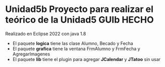 # Unidad5b Proyecto para realizar el teórico de la Unidad5 GUIb HECHO
Realizado en Eclipse 2022 con java 1.8

- El paquete **logica** tiene las clase Alumno, Becado y Fecha
- El paquete **grafica** tiene la ventana FrmAlumno y FrmFecha y AgregarImagenes
- El paquete **lib** tiene el plugin para agregar **JCalendar** y **JTatoo** sin usar
